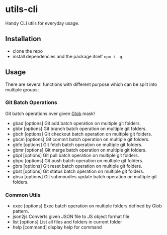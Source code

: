 # utils-cli
Handy CLI utils for everyday usage.

## Installation
- clone the repo
- install dependencies and the package itself `npm i -g`

## Usage
There are several functions with different purpose which can be split into multiple groups:
### Git Batch Operations
Git batch operations over given <a href="https://www.npmjs.com/package/glob">Glob</a> mask!
- gbad [options] <files>         Git add batch operation on multiple git folders.
- gbbr [options] <branch-name>   Git branch batch operation on multiple git folders.
- gbch [options] <branch-name>   Git checkout batch operation on multiple git folders.
- gbcm [options]                 Git commit batch operation on multiple git folders.
- gbfe [options]                 Git fetch batch operation on multiple git folders.
- gbmr [options] <branch-name>   Git merge batch operation on multiple git folders.
- gbpl [options]                 Git pull batch operation on multiple git folders.
- gbpu [options]                 Git push batch operation on multiple git folders.
- gbrs [options]                 Git reset batch operation on multiple git folders.
- gbst [options]                 Git status batch operation on multiple git folders.
- gbsu [options]                 Git submoudles update batch operation on multiple git folders.
### Common Utils
- exec [options] <command>       Exec batch operation on multiple folders defined by Glob pattern.
- json2js <src-file> <dst-file>  Converts given JSON file to JS object format file.
- list [options]                 List all files and folders in current folder
- help [command]                 display help for command
